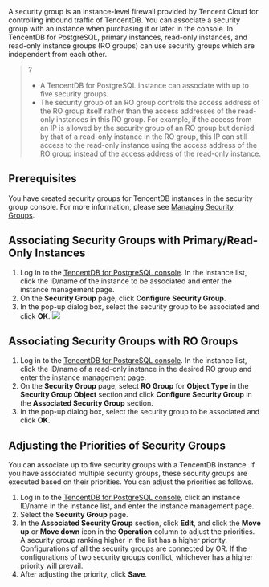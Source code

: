 
A security group is an instance-level firewall provided by Tencent Cloud for controlling inbound traffic of TencentDB. You can associate a security group with an instance when purchasing it or later in the console.
In TencentDB for PostgreSQL, primary instances, read-only instances, and read-only instance groups (RO groups) can use security groups which are independent from each other.

>?
>- A TencentDB for PostgreSQL instance can associate with up to five security groups.
>- The security group of an RO group controls the access address of the RO group itself rather than the access addresses of the read-only instances in this RO group. For example, if the access from an IP is allowed by the security group of an RO group but denied by that of a read-only instance in the RO group, this IP can still access to the read-only instance using the access address of the RO group instead of the access address of the read-only instance.

## Prerequisites
You have created security groups for TencentDB instances in the security group console. For more information, please see [Managing Security Groups](https://intl.cloud.tencent.com/document/product/409/40112).

## Associating Security Groups with Primary/Read-Only Instances
1. Log in to the [TencentDB for PostgreSQL console](https://console.cloud.tencent.com/postgres). In the instance list, click the ID/name of the instance to be associated and enter the instance management page.
2. On the **Security Group** page, click **Configure Security Group**.
3. In the pop-up dialog box, select the security group to be associated and click **OK**. 
![](https://main.qcloudimg.com/raw/56786194da4873284396068e25a4edfe.png)

## Associating Security Groups with RO Groups
1. Log in to the [TencentDB for PostgreSQL console](https://console.cloud.tencent.com/postgres). In the instance list, click the ID/name of a read-only instance in the desired RO group and enter the instance management page.
2. On the **Security Group** page, select **RO Group** for **Object Type** in the **Security Group Object** section and click **Configure Security Group** in the **Associated Security Group** section.
3. In the pop-up dialog box, select the security group to be associated and click **OK**. 

## Adjusting the Priorities of Security Groups
You can associate up to five security groups with a TencentDB instance. If you have associated multiple security groups, these security groups are executed based on their priorities. You can adjust the priorities as follows.

1. Log in to the [TencentDB for PostgreSQL console](https://console.cloud.tencent.com/postgres), click an instance ID/name in the instance list, and enter the instance management page.
2. Select the **Security Group** page.
3. In the **Associated Security Group** section, click **Edit**, and click the **Move up** or **Move down** icon in the **Operation** column to adjust the priorities. A security group ranking higher in the list has a higher priority. Configurations of all the security groups are connected by OR. If the configurations of two security groups conflict, whichever has a higher priority will prevail.
4. After adjusting the priority, click **Save**.

